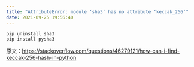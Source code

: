 ```yaml
---
title: "AttributeError: module ‘sha3‘ has no attribute ‘keccak_256‘"
date: 2021-09-25 19:56:40
---
```


```shell
pip uninstall sha3
pip install pysha3
```

原文：<https://stackoverflow.com/questions/46279121/how-can-i-find-keccak-256-hash-in-python>
